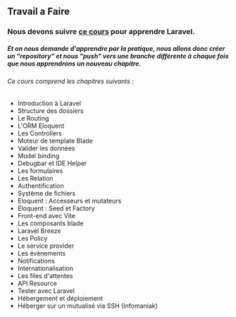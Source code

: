 ## Travail a Faire

### Nous devons suivre [ce cours](https://grafikart.fr/tutoriels/introduction-laravel-2112#autoplay) pour apprendre Laravel.

##### Et on nous demande d'apprendre par la pratique, nous allons donc créer un "repository" et nous "push" vers une branche différente à chaque fois que nous apprendrons un nouveau chapitre.

###### Ce cours comprend les chapitres suivants :

- Introduction à Laravel
- Structure des dossiers
- Le Routing
- L'ORM Eloquent
- Les Controllers
- Moteur de template Blade
- Valider les données
- Model binding
- Debugbar et IDE Helper
- Les formulaires
- Les Relation
- Authentification
- Système de fichiers
- Eloquent : Accesseurs et mutateurs
- Eloquent : Seed et Factory
- Front-end avec Vite
- Les composants blade
- Laravel Breeze
- Les Policy
- Le service provider
- Les évènements
- Notifications
- Internationalisation
- Les files d'attentes
- API Resource
- Tester avec Laravel
- Hébergement et déploiement
- Héberger sur un mutualisé via SSH (Infomaniak)
